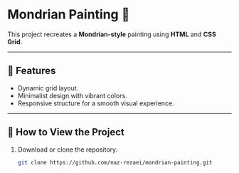 # Mondrian Painting 🎨

This project recreates a **Mondrian-style** painting using **HTML** and **CSS Grid**.

---

## 🌟 Features
- Dynamic grid layout.
- Minimalist design with vibrant colors.
- Responsive structure for a smooth visual experience.

---

## 🚀 How to View the Project
1. Download or clone the repository:
   ```bash
   git clone https://github.com/naz-rezaei/mondrian-painting.git
